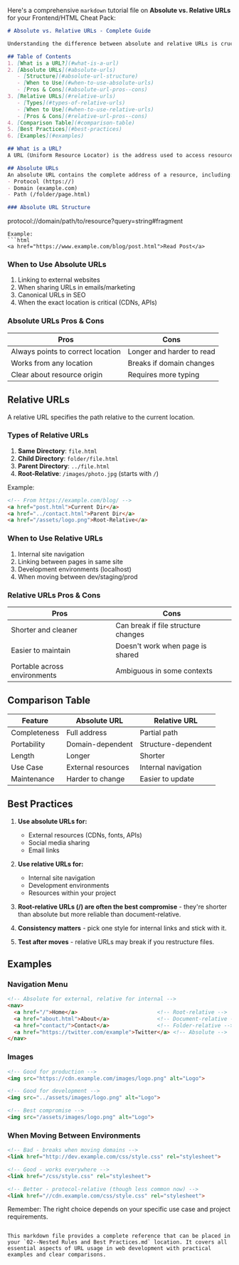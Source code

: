 Here's a comprehensive `markdown` tutorial file on **Absolute vs. Relative URLs** for your Frontend/HTML Cheat Pack:

```markdown
# Absolute vs. Relative URLs - Complete Guide

Understanding the difference between absolute and relative URLs is crucial for building maintainable and well-structured websites. This guide covers their definitions, use cases, advantages, and best practices.

## Table of Contents
1. [What is a URL?](#what-is-a-url)
2. [Absolute URLs](#absolute-urls)
   - [Structure](#absolute-url-structure)
   - [When to Use](#when-to-use-absolute-urls)
   - [Pros & Cons](#absolute-url-pros--cons)
3. [Relative URLs](#relative-urls)
   - [Types](#types-of-relative-urls)
   - [When to Use](#when-to-use-relative-urls)
   - [Pros & Cons](#relative-url-pros--cons)
4. [Comparison Table](#comparison-table)
5. [Best Practices](#best-practices)
6. [Examples](#examples)

## What is a URL?
A URL (Uniform Resource Locator) is the address used to access resources on the web. It tells browsers where to find and how to retrieve a specific resource.

## Absolute URLs
An absolute URL contains the complete address of a resource, including:
- Protocol (https://)
- Domain (example.com)
- Path (/folder/page.html)

### Absolute URL Structure
```
protocol://domain/path/to/resource?query=string#fragment
```
Example:
```html
<a href="https://www.example.com/blog/post.html">Read Post</a>
```

### When to Use Absolute URLs
1. Linking to external websites
2. When sharing URLs in emails/marketing
3. Canonical URLs in SEO
4. When the exact location is critical (CDNs, APIs)

### Absolute URLs Pros & Cons
| Pros | Cons |
|------|------|
| Always points to correct location | Longer and harder to read |
| Works from any location | Breaks if domain changes |
| Clear about resource origin | Requires more typing |

## Relative URLs
A relative URL specifies the path relative to the current location.

### Types of Relative URLs
1. **Same Directory**: `file.html`
2. **Child Directory**: `folder/file.html`
3. **Parent Directory**: `../file.html`
4. **Root-Relative**: `/images/photo.jpg` (starts with `/`)

Example:
```html
<!-- From https://example.com/blog/ -->
<a href="post.html">Current Dir</a>
<a href="../contact.html">Parent Dir</a>
<a href="/assets/logo.png">Root-Relative</a>
```

### When to Use Relative URLs
1. Internal site navigation
2. Linking between pages in same site
3. Development environments (localhost)
4. When moving between dev/staging/prod

### Relative URLs Pros & Cons
| Pros | Cons |
|------|------|
| Shorter and cleaner | Can break if file structure changes |
| Easier to maintain | Doesn't work when page is shared |
| Portable across environments | Ambiguous in some contexts |

## Comparison Table
| Feature | Absolute URL | Relative URL |
|---------|-------------|--------------|
| Completeness | Full address | Partial path |
| Portability | Domain-dependent | Structure-dependent |
| Length | Longer | Shorter |
| Use Case | External resources | Internal navigation |
| Maintenance | Harder to change | Easier to update |

## Best Practices
1. **Use absolute URLs for:**
   - External resources (CDNs, fonts, APIs)
   - Social media sharing
   - Email links

2. **Use relative URLs for:**
   - Internal site navigation
   - Development environments
   - Resources within your project

3. **Root-relative URLs (/) are often the best compromise** - they're shorter than absolute but more reliable than document-relative.

4. **Consistency matters** - pick one style for internal links and stick with it.

5. **Test after moves** - relative URLs may break if you restructure files.

## Examples

### Navigation Menu
```html
<!-- Absolute for external, relative for internal -->
<nav>
  <a href="/">Home</a>                         <!-- Root-relative -->
  <a href="about.html">About</a>               <!-- Document-relative -->
  <a href="contact/">Contact</a>               <!-- Folder-relative -->
  <a href="https://twitter.com/example">Twitter</a> <!-- Absolute -->
</nav>
```

### Images
```html
<!-- Good for production -->
<img src="https://cdn.example.com/images/logo.png" alt="Logo">

<!-- Good for development -->
<img src="../assets/images/logo.png" alt="Logo">

<!-- Best compromise -->
<img src="/assets/images/logo.png" alt="Logo">
```

### When Moving Between Environments
```html
<!-- Bad - breaks when moving domains -->
<link href="http://dev.example.com/css/style.css" rel="stylesheet">

<!-- Good - works everywhere -->
<link href="/css/style.css" rel="stylesheet">

<!-- Better - protocol-relative (though less common now) -->
<link href="//cdn.example.com/css/style.css" rel="stylesheet">
```

Remember: The right choice depends on your specific use case and project requirements.
```

This markdown file provides a complete reference that can be placed in your `02--Nested Rules and Best Practices.md` location. It covers all essential aspects of URL usage in web development with practical examples and clear comparisons.

